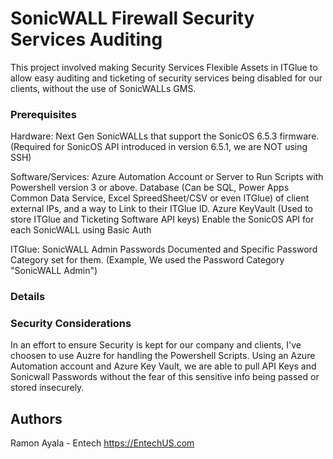 # SonicWALL Firewall Security Services Auditing

This project involved making Security Services Flexible Assets in ITGlue to allow easy auditing and ticketing of security services being disabled for our clients, without the use of SonicWALLs GMS.

### Prerequisites

Hardware:
    Next Gen SonicWALLs that support the SonicOS 6.5.3 firmware. (Required for SonicOS API introduced in version 6.5.1, we are NOT using SSH)

Software/Services:
    Azure Automation Account or Server to Run Scripts with Powershell version 3 or above.
    Database (Can be SQL, Power Apps Common Data Service, Excel SpreedSheet/CSV or even ITGlue) of client external IPs, and a way to Link to their ITGlue ID.
    Azure KeyVault (Used to store ITGlue and Ticketing Software API keys)
    Enable the SonicOS API for each SonicWALL using Basic Auth

ITGlue:
    SonicWALL Admin Passwords Documented and Specific Password Category set for them. (Example, We used the Password Category "SonicWALL Admin")


### Details


### Security Considerations

In an effort to ensure Security is kept for our company and clients, I've choosen to use Auzre for handling the Powershell Scripts.
Using an Azure Automation account and Azure Key Vault, we are able to pull API Keys and Sonicwall Passwords without the fear of this sensitive info being passed or stored insecurely.

## Authors

Ramon Ayala - Entech
https://EntechUS.com
